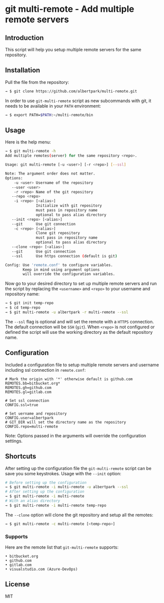 # git multi-remote - Add multiple remote servers


## Introduction

This script will help you setup multiple remote servers for the same repository.


## Installation

Pull the file from the repository:
```bash
→ $ git clone https://github.com/albertpark/multi-remote.git
```

In order to use `git-multi-remote` script as new subcommands with git, it needs to be available in your `PATH` environment:
```bash
→ $ export PATH=$PATH:~/multi-remote/bin
```


## Usage

Here is the help menu:
```bash
→ $ git multi-remote -h
Add multiple remotes(server) for the same repository <repo>.

Usage: git multi-remote [-u <user>] [-r <repo>] [--ssl]

Note: The argument order does not matter.
Options:
    -u <user> Username of the repository
   --user <user>
    -r <repo> Name of the git repository
   --repo <repo>
    -i <repo> [<alias>]
              Initialize with git repository
              must pass in repository name
              optional to pass alias directory
   --init <repo> [<alias>]
   --git      Use git connection
    -c <repo> [<alias>]
              Clone git repository
              must pass in repository name
              optional to pass alias directory
   --clone <repo> [<alias>]
   --git      Use git connection
   --ssl      Use https connection (default is git)

Config: Use 'remote.conf' to configure variables.
        Keep in mind using argument options
        will override the configuration variables.
```

Now go to your desired directory to set up multiple remote servers and run the script by replacing the `<username>` and `<repo>` to your username and repository name:
```bash
→ $ git init temp-repo
→ $ cd temp-repo
→ $ git multi-remote -u albertpark -r multi-remote --ssl
```

The `--ssl` flag is optional and will set the remote with a `HTTPS` connection. The default connection will be `SSH` (`git`). When `<repo>` is not configured or defined the script will use the working directory as the default repository name.


## Configuration

Included a configuration file to setup multiple remote servers and username including ssl connection in `remote.conf`:
```
# Mark the origin with '*' otherwise default is github.com
REMOTES.bb=bitbucket.org*
REMOTES.gh=github.com
REMOTES.gl=gitlab.com

# Set ssl connection
CONFIG.ssl=true

# Set uername and repository
CONFIG.user=albertpark
# GIT_DIR will set the directory name as the repository
CONFIG.repo=multi-remote
```
Note: Options passed in the arguments will override the configuration settings.


## Shortcuts

After setting up the configuration file the `git-multi-remote` script can be save you some keystrokes. Usage with the `--init` option:
```bash
# Before setting up the configuration
→ $ git multi-remote -i multi-remote -u albertpark --ssl
# After setting up the configuration
→ $ git multi-remote -i multi-remote
# With an alias directory
→ $ git multi-remote -i multi-remote temp-repo
```

The `--clone` option will clone the git repository and setup all the remotes:
```bash
→ $ git multi-remote -c multi-remote [<temp-repo>]

```

### Supports

Here are the remote list that `git-multi-remote` supports:
```
• bitbucket.org
• github.com
• gitlab.com
• visualstudio.com (Azure-DevOps)

```

## License

MIT

